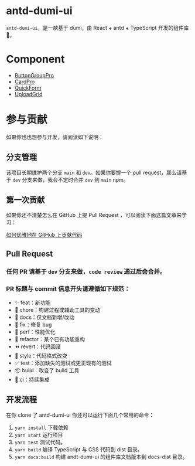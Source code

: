 # antd-dumi-ui

`antd-dumi-ui`，是一款基于 dumi，由 React + antd + TypeScript 开发的组件库 🎉。

# Component

- [ButtonGroupPro](https://github.com/ChenlingasMx/dumip/blob/main/docs/component/buttonGroup/index.md)
- [CardPro](https://github.com/ChenlingasMx/dumip/blob/main/docs/component/cardPro/index.md)
- [QuickForm](https://github.com/ChenlingasMx/dumip/blob/main/docs/component/quickForm/index.md)
- [UploadGrid](https://github.com/ChenlingasMx/dumip/blob/main/docs/component/uploadGrid/index.md)

# 参与贡献

如果你也也想参与开发，请阅读如下说明：

## 分支管理

该项目长期维护两个分支 `main` 和 `dev`。如果你要提一个 pull request，那么请基于 `dev` 分支来做，我会不定时合并 `dev` 到 `main` npm。

## 第一次贡献

如果你还不清楚怎么在 GitHub 上提 Pull Request ，可以阅读下面这篇文章来学习：

[如何优雅地在 GitHub 上贡献代码](https://segmentfault.com/a/1190000000736629)

## Pull Request

### 任何 PR 请基于 `dev` 分支来做，`code review` 通过后会合并。

### PR 标题与 commit 信息开头请遵循如下规范：

- ✨ feat：新功能
- 🔧 chore：构建过程或辅助工具的变动
- 📝 docs：仅文档新增/改动
- 🐛 fix：修复 bug
- 🚀 perf：性能优化
- 🔨 refactor：某个已有功能重构
- ⏪ revert：代码回滚
- 🎨 style：代码格式改变
- ✅ test：添加缺失的测试或更正现有的测试
- 📦 build：改变了 build 工具
- 👷 ci：持续集成

## 开发流程

在你 clone 了 antd-dumi-ui 你还可以运行下面几个常用的命令：

1. `yarn install` 下载依赖
1. `yarn start` 运行项目
1. `yarn test` 测试代码。
1. `yarn build` 编译 TypeScript 与 CSS 代码到 dist 目录。
1. `yarn docs:build` 构建 andt-dumi-ui 的组件库文档版本到 docs-dist 目录。
